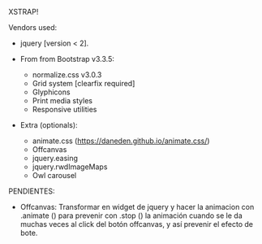 XSTRAP!

Vendors used:

+ jquery [version < 2].
+ From from Bootstrap v3.3.5:
	- normalize.css v3.0.3
	- Grid system [clearfix required]
	- Glyphicons
	- Print media styles
	- Responsive utilities

+ Extra (optionals):
	- animate.css (https://daneden.github.io/animate.css/)
	- Offcanvas
	- jquery.easing
	- jquery.rwdImageMaps
	- Owl carousel

PENDIENTES:

- Offcanvas: Transformar en widget de jquery y hacer la animacion con .animate () para prevenir con .stop () la animación cuando se le da muchas veces al click del botón offcanvas, y así prevenir el efecto de bote.